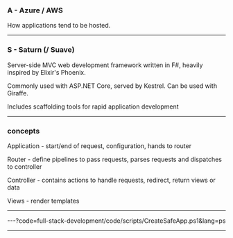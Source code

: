 
### A - Azure / AWS 

How applications tend to be hosted.

---

### S - Saturn (/ Suave)

Server-side MVC web development framework written in F#, heavily inspired by Elixir's Phoenix.

Commonly used with ASP.NET Core, served by Kestrel. Can be used with Giraffe.

Includes scaffolding tools for rapid application development

---

### concepts

Application - start/end of request, configuration, hands to router

Router - define pipelines to pass requests, parses requests and dispatches to controller

Controller - contains actions to handle requests, redirect, return views or data

Views - render templates


---

---?code=full-stack-development/code/scripts/CreateSafeApp.ps1&lang=ps

---


